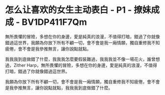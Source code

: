 # 怎么让喜欢的女生主动表白 - P1 - 撩妹成成 - BV1DP411F7Qm

無所畏懼的冒險，多想在你的身邊，愛是純真的浪漫，不值得打暗，錯過了你就像錯過這世界，我願為你放下所有不顧一切，會不會是我一廂情願，獨自重修我不知疲倦，會不會是我參推無言，讓你說點就點。

我我我到底做錯了什麼，我我我怎麼要假裝難過，我我我並不像一場花火，誰曾想過，Zither Harp，無所畏懼的冒險，多想在你的身邊，愛是純真的浪漫，不值得打暗，錯過了你就像錯過這世界。

我願為你放下所有不顧一切，會不會是我一廂情願，獨自重修我不知疲倦，會不會是我參推無言，讓你說點就點，我我我到底做錯了什麼。